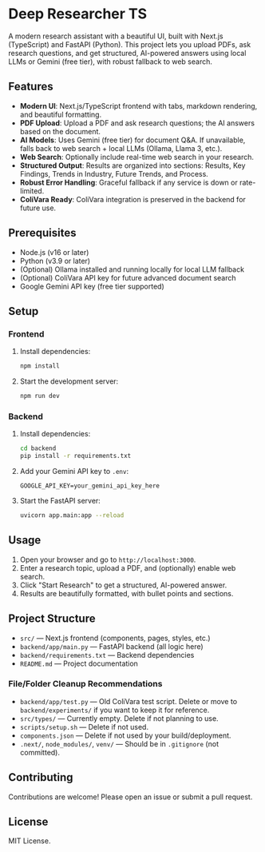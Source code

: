 # Deep Researcher TS

A modern research assistant with a beautiful UI, built with Next.js (TypeScript) and FastAPI (Python). This project lets you upload PDFs, ask research questions, and get structured, AI-powered answers using local LLMs or Gemini (free tier), with robust fallback to web search.

## Features

- **Modern UI**: Next.js/TypeScript frontend with tabs, markdown rendering, and beautiful formatting.
- **PDF Upload**: Upload a PDF and ask research questions; the AI answers based on the document.
- **AI Models**: Uses Gemini (free tier) for document Q&A. If unavailable, falls back to web search + local LLMs (Ollama, Llama 3, etc.).
- **Web Search**: Optionally include real-time web search in your research.
- **Structured Output**: Results are organized into sections: Results, Key Findings, Trends in Industry, Future Trends, and Process.
- **Robust Error Handling**: Graceful fallback if any service is down or rate-limited.
- **ColiVara Ready**: ColiVara integration is preserved in the backend for future use.

## Prerequisites

- Node.js (v16 or later)
- Python (v3.9 or later)
- (Optional) Ollama installed and running locally for local LLM fallback
- (Optional) ColiVara API key for future advanced document search
- Google Gemini API key (free tier supported)

## Setup

### Frontend

1. Install dependencies:
   ```sh
   npm install
   ```
2. Start the development server:
   ```sh
   npm run dev
   ```

### Backend

1. Install dependencies:
   ```sh
   cd backend
   pip install -r requirements.txt
   ```
2. Add your Gemini API key to `.env`:
   ```env
   GOOGLE_API_KEY=your_gemini_api_key_here
   ```
3. Start the FastAPI server:
   ```sh
   uvicorn app.main:app --reload
   ```

## Usage

1. Open your browser and go to `http://localhost:3000`.
2. Enter a research topic, upload a PDF, and (optionally) enable web search.
3. Click "Start Research" to get a structured, AI-powered answer.
4. Results are beautifully formatted, with bullet points and sections.

## Project Structure

- `src/` — Next.js frontend (components, pages, styles, etc.)
- `backend/app/main.py` — FastAPI backend (all logic here)
- `backend/requirements.txt` — Backend dependencies
- `README.md` — Project documentation

### File/Folder Cleanup Recommendations
- `backend/app/test.py` — Old ColiVara test script. Delete or move to `backend/experiments/` if you want to keep it for reference.
- `src/types/` — Currently empty. Delete if not planning to use.
- `scripts/setup.sh` — Delete if not used.
- `components.json` — Delete if not used by your build/deployment.
- `.next/`, `node_modules/`, `venv/` — Should be in `.gitignore` (not committed).

## Contributing

Contributions are welcome! Please open an issue or submit a pull request.

## License

MIT License.

